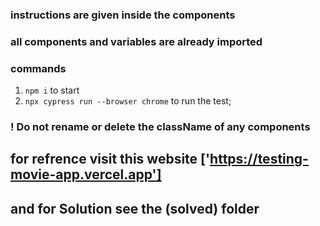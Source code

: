 ### instructions are given inside the components
### all components and variables are already imported
### commands
1. `npm i` to start
2. `npx cypress run --browser chrome` to run the test;
### ! Do not rename or delete the className of any components

## for refrence visit this website ['https://testing-movie-app.vercel.app']
## and for Solution see the (solved) folder
